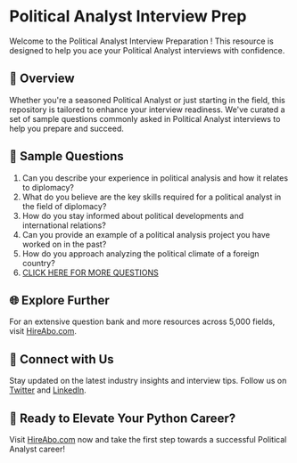 # Political Analyst Interview Prep

Welcome to the Political Analyst Interview Preparation ! This resource is designed to help you ace your Political Analyst interviews with confidence.

## 🚀 Overview

Whether you're a seasoned Political Analyst or just starting in the field, this repository is tailored to enhance your interview readiness. We've curated a set of sample questions commonly asked in Political Analyst interviews to help you prepare and succeed.

## 📝 Sample Questions

1. Can you describe your experience in political analysis and how it relates to diplomacy?
2. What do you believe are the key skills required for a political analyst in the field of diplomacy?
3. How do you stay informed about political developments and international relations?
4. Can you provide an example of a political analysis project you have worked on in the past?
5. How do you approach analyzing the political climate of a foreign country?
6. [CLICK HERE FOR MORE QUESTIONS](https://hireabo.com/job/17_1_19/Political%20Analyst)

## 🌐 Explore Further

For an extensive question bank and more resources across 5,000 fields, visit [HireAbo.com](https://www.hireabo.com).

## 📱 Connect with Us

Stay updated on the latest industry insights and interview tips. Follow us on [Twitter](https://twitter.com/hireabo) and [LinkedIn](https://www.linkedin.com/in/hire-abo-3609972a8/).

## 🚀 Ready to Elevate Your Python Career?

Visit [HireAbo.com](https://www.hireabo.com) now and take the first step towards a successful Political Analyst career!